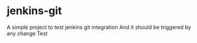 # jenkins-git
A simple project to test jenkins git integration
And it should be triggered by any change
Test
